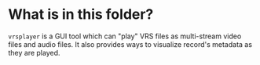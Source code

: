 # What is in this folder?

`vrsplayer` is a GUI tool which can "play" VRS files as multi-stream video files
and audio files. It also provides ways to visualize record's metadata as they
are played.
